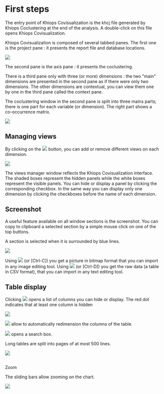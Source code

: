 #  First steps

The entry point of Khiops Covisualization is the khcj file generated by Khiops Coclustering at the end of the analysis. A double-click on this file opens Khiops Covisualization.

Khiops Covisualization is composed of several tabbed panes. The first one is the project pane : it presents the report file and database locations.

![](../../assets/images-khiops-guides/covisualization/image9.png)

The second pane is the axis pane : it presents the coclustering.

There is a third pane only with three (or more) dimensions : the two "main" dimensions are presented in the second pane as if there were only two dimensions. The other dimensions are contextual, you can view them one by one in the third pane called the context pane.

The coclustering window in the second pane is split into three mains parts; there is one part for each variable (or dimension). The right part shows a co-occurrence matrix.

![](../../assets/images-khiops-guides/covisualization/image10.png)

##  Managing views

By clicking on the ![](../../assets/images-khiops-guides/covisualization/image11.png) button, you can add or remove different views on each dimension.

![](../../assets/images-khiops-guides/covisualization/image12.png)

The views manager window reflects the Khiops Covisualization interface. The shaded boxes represent the hidden panels while the white boxes represent the visible panels. You can hide or display a panel by clicking the corresponding checkbox. In the same way you can display only one dimension by clicking the checkboxes before the name of each dimension.

##  Screenshot

A useful feature available on all window sections is the screenshot. You can copy to clipboard a selected section by a simple mouse click on one of the top buttons.

A section is selected when it is surrounded by blue lines.

![](../../assets/images-khiops-guides/covisualization/image13.png)

Using ![](../../assets/images-khiops-guides/covisualization/image14.png) (or \[Ctrl-C\]) you get a picture in bitmap format that you can import in any image editing tool. Using ![](../../assets/images-khiops-guides/covisualization/image15.png) (or \[Ctrl-D\]) you get the raw data (a table in CSV format), that you can import in any text editing tool.

##  Table display

Clicking ![](../../assets/images-khiops-guides/covisualization/image16.png) opens a list of columns you can hide or display. The red dot indicates that at least one column is hidden

![](../../assets/images-khiops-guides/covisualization/image17.png)

![](../../assets/images-khiops-guides/covisualization/image16.png) allow to automatically redimension the columns of the table.

![](../../assets/images-khiops-guides/covisualization/image16.png) opens a search box.

Long tables are split into pages of at most 500 lines.

![](../../assets/images-khiops-guides/covisualization/image18.png)

##   
 Zoom

The sliding bars allow zooming on the chart.

![](../../assets/images-khiops-guides/covisualization/image19.png)